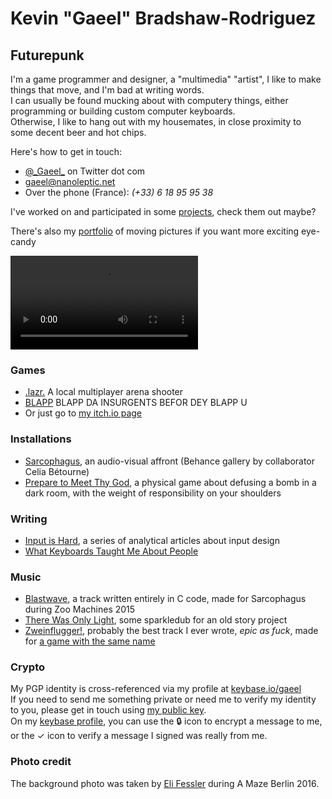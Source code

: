 # Kevin "Gaeel" Bradshaw-Rodriguez   
## Futurepunk   

I'm a game programmer and designer, a "multimedia" "artist", I like to make things that move, and I'm bad at writing words.   
I can usually be found mucking about with computery things, either programming or building custom computer keyboards.   
Otherwise, I like to hang out with my housemates, in close proximity to some decent beer and hot chips.

Here's how to get in touch:

* [@\_Gaeel\_](https://twitter.com/_Gaeel_) on Twitter dot com
* [gaeel@nanoleptic.net](mailto:gaeel@nanoleptic.net)
* Over the phone (France): *(+33) 6 18 95 95 38*

I've worked on and participated in some [projects](/gaeel-projects), check them out maybe?

There's also my [portfolio](gaeel-portfolio) of moving pictures if you want more exciting eye-candy

[<video src="https://i.imgur.com/07C7Jtf.mp4" autoplay loop/>](gaeel-portfolio)

### Games   
* [.lazr.](https://gaeel.itch.io/lazr) A local multiplayer arena shooter
* [BLAPP](https://gaeel.itch.io/blapp) BLAPP DA INSURGENTS BEFOR DEY BLAPP U
* Or just go to [my itch.io page](https://gaeel.itch.io/)

### Installations
* [Sarcophagus](https://www.behance.net/gallery/35991941/Sarcophagus-Game-installation), an audio-visual affront (Behance gallery by collaborator Celia Bétourne)
* [Prepare to Meet Thy God](http://shakethatbutton.com/prepare-to-meet-thy-god/), a physical game about defusing a bomb in a dark room, with the weight of responsibility on your shoulders

### Writing
* [Input is Hard](https://medium.com/@_Gaeel_/input-is-hard-intro-8578ebb5aa23), a series of analytical articles about input design
* [What Keyboards Taught Me About People](https://medium.com/@_Gaeel_/what-keyboards-taught-me-about-people-d3f1badd161b)

### Music
* [Blastwave](https://soundcloud.com/freelancer-epic/blastwave-hq-sox-oggenc-encode), a track written entirely in C code, made for Sarcophagus during Zoo Machines 2015
* [There Was Only Light](https://soundcloud.com/freelancer-epic/there-was-only-light-work-in-progress), some sparkledub for an old story project
* [Zweinflugger!](https://soundcloud.com/freelancer-epic/zweinflugger), probably the best track I ever wrote, *epic as fuck*, made for [a game with the same name](https://gaeel.itch.io/zweinflugger)


### Crypto

My PGP identity is cross-referenced via my profile at [keybase.io/gaeel](http://keybase.io/gaeel)   
If you need to send me something private or need me to verify my identity to you, please get in touch using [my public key](https://keybase.io/gaeel/key.asc).   
On my [keybase profile](http://keybase.io/gaeel), you can use the 🔒 icon to encrypt a message to me, or the ✓ icon to verify a message I signed was really from me.

### Photo credit

The background photo was taken by [Eli Fessler](https://twitter.com/frozenpandaman) during A Maze Berlin 2016.
